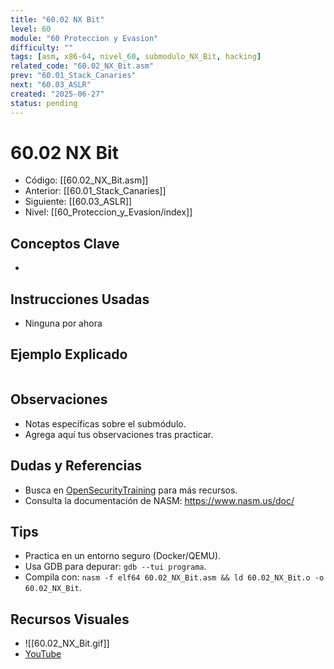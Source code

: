 ```yaml
---
title: "60.02 NX Bit"
level: 60
module: "60 Proteccion y Evasion"
difficulty: ""
tags: [asm, x86-64, nivel_60, submodulo_NX_Bit, hacking]
related_code: "60.02_NX_Bit.asm"
prev: "60.01_Stack_Canaries"
next: "60.03_ASLR"
created: "2025-06-27"
status: pending
---
```


# 60.02 NX Bit

- Código: [[60.02_NX_Bit.asm]]  
- Anterior: [[60.01_Stack_Canaries]]  
- Siguiente: [[60.03_ASLR]]  
- Nivel: [[60_Proteccion_y_Evasion/index]]  

## Conceptos Clave
- 

## Instrucciones Usadas
- Ninguna por ahora

## Ejemplo Explicado
```asm

```

## Observaciones
- Notas específicas sobre el submódulo.
- Agrega aquí tus observaciones tras practicar.

## Dudas y Referencias
- Busca en [OpenSecurityTraining](https://opensecuritytraining.info/) para más recursos.
- Consulta la documentación de NASM: https://www.nasm.us/doc/

## Tips
- Practica en un entorno seguro (Docker/QEMU).
- Usa GDB para depurar: `gdb --tui programa`.
- Compila con: `nasm -f elf64 60.02_NX_Bit.asm && ld 60.02_NX_Bit.o -o 60.02_NX_Bit`.

## Recursos Visuales
- ![[60.02_NX_Bit.gif]]  
- [YouTube](https://youtube.com/placeholder)
